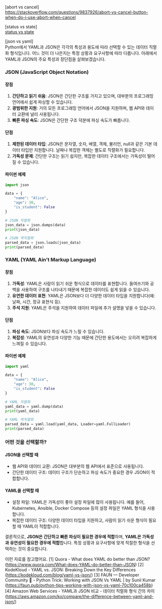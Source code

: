 [abort vs cancel]   
https://stackoverflow.com/questions/9837926/abort-vs-cancel-button-when-do-i-use-abort-when-cancel


[status vs state]  
[status vs state](https://w.cublr.com/programming/different-between-state-status/#:~:text=State%EB%8A%94%20%ED%98%84%EC%9E%AC%20%EC%A7%84%ED%96%89%20%EC%83%81%ED%83%9C,%EC%97%90%20%EC%82%AC%EC%9A%A9%ED%95%9C%EB%8B%A4%EA%B3%A0%20%EB%B3%B4%EB%A9%B4%20%EB%90%98%EA%B2%A0%EB%8B%A4)


[json vs yaml]   
Python에서 YAML과 JSON은 각각의 특성과 용도에 따라 선택할 수 있는 데이터 직렬화 형식입니다. 어느 것이 더 나은지는 특정 상황과 요구사항에 따라 다릅니다. 아래에서 YAML과 JSON의 주요 특성과 장단점을 살펴보겠습니다.

### JSON (JavaScript Object Notation)

#### 장점
1. **간단하고 읽기 쉬움**: JSON은 간단한 구조를 가지고 있으며, 대부분의 프로그래밍 언어에서 쉽게 파싱할 수 있습니다.
2. **광범위한 지원**: 거의 모든 프로그래밍 언어에서 JSON을 지원하며, 웹 API와 데이터 교환에 널리 사용됩니다.
3. **빠른 파싱 속도**: JSON은 간단한 구조 덕분에 파싱 속도가 빠릅니다.

#### 단점
1. **제한된 데이터 타입**: JSON은 문자열, 숫자, 배열, 객체, 불리언, null과 같은 기본 데이터 타입만 지원합니다. 날짜나 복잡한 객체는 별도로 직렬화가 필요합니다.
2. **가독성 문제**: 간단한 구조는 읽기 쉽지만, 복잡한 데이터 구조에서는 가독성이 떨어질 수 있습니다.

#### 파이썬 예제
```python
import json

data = {
    "name": "Alice",
    "age": 30,
    "is_student": False
}

# JSON 직렬화
json_data = json.dumps(data)
print(json_data)

# JSON 역직렬화
parsed_data = json.loads(json_data)
print(parsed_data)
```

### YAML (YAML Ain't Markup Language)

#### 장점
1. **가독성**: YAML은 사람이 읽기 쉬운 형식으로 데이터를 표현합니다. 들여쓰기와 공백을 사용하여 구조를 나타내기 때문에 복잡한 데이터도 쉽게 읽을 수 있습니다.
2. **유연한 데이터 표현**: YAML은 JSON보다 더 다양한 데이터 타입을 지원합니다(예: 날짜, 시간, 정규 표현식 등).
3. **주석 지원**: YAML은 주석을 지원하여 데이터 파일에 추가 설명을 넣을 수 있습니다.

#### 단점
1. **파싱 속도**: JSON보다 파싱 속도가 느릴 수 있습니다.
2. **복잡성**: YAML의 유연성과 다양한 기능 때문에 간단한 용도에서는 오히려 복잡하게 느껴질 수 있습니다.

#### 파이썬 예제
```python
import yaml

data = {
    "name": "Alice",
    "age": 30,
    "is_student": False
}

# YAML 직렬화
yaml_data = yaml.dump(data)
print(yaml_data)

# YAML 역직렬화
parsed_data = yaml.load(yaml_data, Loader=yaml.FullLoader)
print(parsed_data)
```

### 어떤 것을 선택할까?

#### JSON을 선택할 때
- 웹 API와 데이터 교환: JSON은 대부분의 웹 API에서 표준으로 사용됩니다.
- 간단한 데이터 구조: 데이터 구조가 단순하고 파싱 속도가 중요한 경우 JSON이 적합합니다.

#### YAML을 선택할 때
- 설정 파일: YAML은 가독성이 좋아 설정 파일에 많이 사용됩니다. 예를 들어, Kubernetes, Ansible, Docker Compose 등의 설정 파일은 YAML 형식을 사용합니다.
- 복잡한 데이터 구조: 다양한 데이터 타입을 지원하고, 사람이 읽기 쉬운 형식이 필요할 때 YAML이 적합합니다.

결론적으로, **JSON은 간단하고 빠른 파싱이 필요한 경우에 적합**하며, **YAML은 가독성과 유연성이 필요한 경우에 적합**합니다. 특정 상황과 요구사항에 맞게 적절한 형식을 선택하는 것이 중요합니다. 

이런 자료를 참고했어요.
[1] Quora - What does YAML do better than JSON? (https://www.quora.com/What-does-YAML-do-better-than-JSON)
[2] KodeKloud - YAML vs. JSON: Breaking Down the Key Differences (https://kodekloud.com/blog/yaml-vs-json/)
[3] FAUN — Developer Community 🐾 - Python Trick: Working with JSON Vs YAML | by Sunil Kumar (https://faun.pub/python-tips-working-with-json-vs-yaml-70c100ca458b)
[4] Amazon Web Services - YAML과 JSON 비교 - 데이터 직렬화 형식 간의 차이 (https://aws.amazon.com/ko/compare/the-difference-between-yaml-and-json/) 
